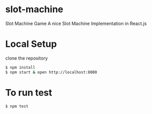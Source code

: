 # slot-machine
Slot Machine Game
A nice Slot Machine Implementation in React.js

# Local Setup
clone the repository
```bash
$ npm install
$ npm start & open http://localhost:8080
```
# To run test
```bash
$ npm test
```

